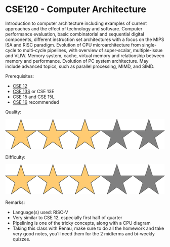 # CSE120 - Computer Architecture

Introduction to computer architecture including examples of current approaches and the effect of technology and software. Computer performance evaluation, basic combinatorial and sequential digital components, different instruction set architectures with a focus on the MIPS ISA and RISC paradigm. Evolution of CPU microarchitecture from single-cycle to multi-cycle pipelines, with overview of super-scalar, multiple-issue and VLIW. Memory system, cache, virtual memory and relationship between memory and performance. Evolution of PC system architecture. May include advanced topics, such as parallel processing, MIMD, and SIMD.

Prerequisites:

- [CSE 12](CSE12.md)
- [CSE 13S](CSE13S.md) or CSE 13E
- CSE 15 and CSE 15L
- [CSE 16](CSE16.md) recommended

Quality: 

![](../Media/3star.png)

Difficulty: 

![](../Media/3star.png)

Remarks:

- Language(s) used: RISC-V
- Very similar to CSE 12, especially first half of quarter
- Pipelining is one of the tricky concepts, along with a CPU diagram
- Taking this class with Renau, make sure to do all the homework and take very good notes, you'll need them for the 2 midterms and bi-weekly quizzes.
